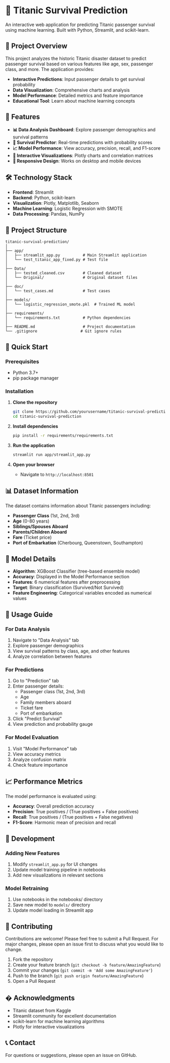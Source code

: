 # 🚢 Titanic Survival Prediction

An interactive web application for predicting Titanic passenger survival using machine learning. Built with Python, Streamlit, and scikit-learn.

## 🎯 Project Overview

This project analyzes the historic Titanic disaster dataset to predict passenger survival based on various features like age, sex, passenger class, and more. The application provides:

- **Interactive Predictions**: Input passenger details to get survival probability
- **Data Visualization**: Comprehensive charts and analysis
- **Model Performance**: Detailed metrics and feature importance
- **Educational Tool**: Learn about machine learning concepts

## 🚀 Features

- **📊 Data Analysis Dashboard**: Explore passenger demographics and survival patterns
- **🔮 Survival Predictor**: Real-time predictions with probability scores
- **📈 Model Performance**: View accuracy, precision, recall, and F1-score
- **🎨 Interactive Visualizations**: Plotly charts and correlation matrices
- **📱 Responsive Design**: Works on desktop and mobile devices

## 🛠️ Technology Stack

- **Frontend**: Streamlit
- **Backend**: Python, scikit-learn
- **Visualization**: Plotly, Matplotlib, Seaborn
- **Machine Learning**: Logistic Regression with SMOTE
- **Data Processing**: Pandas, NumPy

## 📁 Project Structure

```
titanic-survival-prediction/
│
├── app/
│   ├── streamlit_app.py          # Main Streamlit application
│   └── test_titanic_app_fixed.py # Test file
│
├── Data/
│   ├── tested_cleaned.csv        # Cleaned dataset
│   └── Original/                 # Original dataset files
│ 
├── doc/
│   └── test_cases.md             # Test cases
│ 
├── models/
│   └── logistic_regression_smote.pkl  # Trained ML model
│
├── requirements/
│   └── requirements.txt          # Python dependencies
│
├── README.md                     # Project documentation
└── .gitignore                   # Git ignore rules
```

## 🚀 Quick Start

### Prerequisites
- Python 3.7+
- pip package manager

### Installation

1. **Clone the repository**
   ```bash
   git clone https://github.com/yourusername/titanic-survival-prediction.git
   cd titanic-survival-prediction
   ```

2. **Install dependencies**
   ```bash
   pip install -r requirements/requirements.txt
   ```

3. **Run the application**
   ```bash
   streamlit run app/streamlit_app.py
   ```

4. **Open your browser**
   - Navigate to `http://localhost:8501`

## 📊 Dataset Information

The dataset contains information about Titanic passengers including:
- **Passenger Class** (1st, 2nd, 3rd)
- **Age** (0-80 years)
- **Siblings/Spouses Aboard**
- **Parents/Children Aboard**
- **Fare** (Ticket price)
- **Port of Embarkation** (Cherbourg, Queenstown, Southampton)

## 🤖 Model Details

- **Algorithm**: XGBoost Classifier (tree-based ensemble model)
- **Accuracy**: Displayed in the Model Performance section
- **Features**: 6 numerical features after preprocessing
- **Target**: Binary classification (Survived/Not Survived)
- **Feature Engineering**: Categorical variables encoded as numerical values

## 🎯 Usage Guide

### For Data Analysis
1. Navigate to "Data Analysis" tab
2. Explore passenger demographics
3. View survival patterns by class, age, and other features
4. Analyze correlation between features

### For Predictions
1. Go to "Prediction" tab
2. Enter passenger details:
   - Passenger class (1st, 2nd, 3rd)
   - Age
   - Family members aboard
   - Ticket fare
   - Port of embarkation
3. Click "Predict Survival"
4. View prediction and probability gauge

### For Model Evaluation
1. Visit "Model Performance" tab
2. View accuracy metrics
3. Analyze confusion matrix
4. Check feature importance

## 📈 Performance Metrics

The model performance is evaluated using:
- **Accuracy**: Overall prediction accuracy
- **Precision**: True positives / (True positives + False positives)
- **Recall**: True positives / (True positives + False negatives)
- **F1-Score**: Harmonic mean of precision and recall

## 🔧 Development

### Adding New Features
1. Modify `streamlit_app.py` for UI changes
2. Update model training pipeline in notebooks
3. Add new visualizations in relevant sections

### Model Retraining
1. Use notebooks in the notebooks/ directory
2. Save new model to `models/` directory
3. Update model loading in Streamlit app

## 🤝 Contributing

Contributions are welcome! Please feel free to submit a Pull Request. For major changes, please open an issue first to discuss what you would like to change.

1. Fork the repository
2. Create your feature branch (`git checkout -b feature/AmazingFeature`)
3. Commit your changes (`git commit -m 'Add some AmazingFeature'`)
4. Push to the branch (`git push origin feature/AmazingFeature`)
5. Open a Pull Request

## � Acknowledgments

- Titanic dataset from Kaggle
- Streamlit community for excellent documentation
- scikit-learn for machine learning algorithms
- Plotly for interactive visualizations

## 📞 Contact

For questions or suggestions, please open an issue on GitHub.
